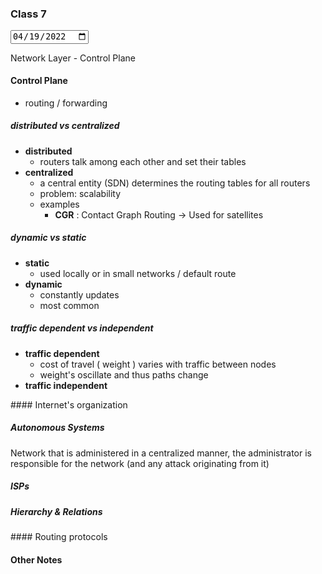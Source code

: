 ### Class 7

<input type="date" value="2022-04-19" />

Network Layer - Control Plane

#### Control Plane

- routing / forwarding

##### distributed vs centralized

- **distributed**
  - routers talk among each other and set their tables
- **centralized**
  - a central entity (SDN) determines the routing tables for all routers
  - problem: scalability
  - examples
    - **CGR** : Contact Graph Routing -> Used for satellites

##### dynamic vs static

- **static**
  - used locally or in small networks / default route
- **dynamic**
  - constantly updates
  - most common

##### traffic dependent vs independent

- **traffic dependent**
  - cost of travel ( weight ) varies with traffic between nodes
  - weight's oscillate and thus paths change
- **traffic independent**

#### Internet's organization

##### Autonomous Systems

Network that is administered in a centralized manner,
the administrator is responsible for the network (and any attack originating from it)

##### ISPs

##### Hierarchy & Relations

#### Routing protocols

#### Other Notes
